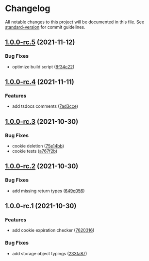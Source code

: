 # Changelog

All notable changes to this project will be documented in this file. See [standard-version](https://github.com/conventional-changelog/standard-version) for commit guidelines.

## [1.0.0-rc.5](https://github.com/KBeDevel/Browdb/compare/v1.0.0-rc.4...v1.0.0-rc.5) (2021-11-12)


### Bug Fixes

* optimize build script ([8f34c22](https://github.com/KBeDevel/Browdb/commit/8f34c221ac6066edb5127f4157f8f2de1ed0d932))

## [1.0.0-rc.4](https://github.com/KBeDevel/Browdb/compare/v1.0.0-rc.3...v1.0.0-rc.4) (2021-11-11)


### Features

* add tsdocs comments ([7ad3cce](https://github.com/KBeDevel/Browdb/commit/7ad3ccef367a91f59dea4762d9d060ae4b2a39e0))

## [1.0.0-rc.3](https://github.com/KBeDevel/Browdb/compare/v1.0.0-rc.2...v1.0.0-rc.3) (2021-10-30)


### Bug Fixes

* cookie deletion ([75e14bb](https://github.com/KBeDevel/Browdb/commit/75e14bbcbcb42fde58d20292068071615ebf3a22))
* cookie tests ([a767f2b](https://github.com/KBeDevel/Browdb/commit/a767f2be94339bf2815cc8383af32388c1018d01))

## [1.0.0-rc.2](https://github.com/KBeDevel/Browdb/compare/v1.0.0-rc.1...v1.0.0-rc.2) (2021-10-30)


### Bug Fixes

* add missing return types ([649c056](https://github.com/KBeDevel/Browdb/commit/649c0569fe34d17e215fb7a866068d1742d9eba2))

## 1.0.0-rc.1 (2021-10-30)


### Features

* add cookie expiration checker ([7620316](https://github.com/KBeDevel/Browdb/commit/7620316123e80e45bb59355e162c2bff5cf45995))


### Bug Fixes

* add storage object typings ([233fa87](https://github.com/KBeDevel/Browdb/commit/233fa8743f286bc555fd19f5eac0a0417c229846))
